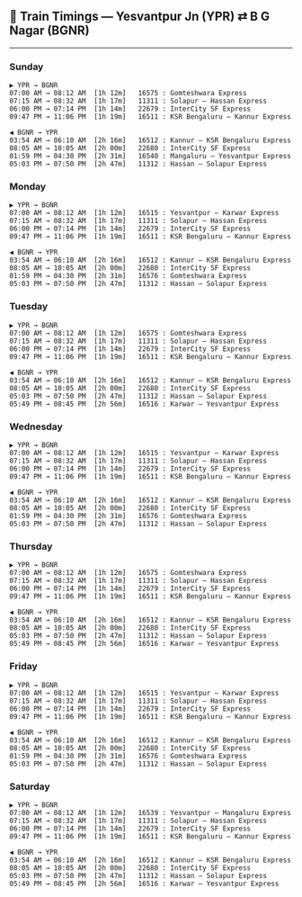 ## 🚆 Train Timings — Yesvantpur Jn (YPR) ⇄ B G Nagar (BGNR)

---

### Sunday
    ▶️ YPR → BGNR
    07:00 AM → 08:12 AM  [1h 12m]   16575 : Gomteshwara Express
    07:15 AM → 08:32 AM  [1h 17m]   11311 : Solapur – Hassan Express
    06:00 PM → 07:14 PM  [1h 14m]   22679 : InterCity SF Express
    09:47 PM → 11:06 PM  [1h 19m]   16511 : KSR Bengaluru – Kannur Express

    ◀️ BGNR → YPR
    03:54 AM → 06:10 AM  [2h 16m]   16512 : Kannur – KSR Bengaluru Express
    08:05 AM → 10:05 AM  [2h 00m]   22680 : InterCity SF Express
    01:59 PM → 04:30 PM  [2h 31m]   16540 : Mangaluru – Yesvantpur Express
    05:03 PM → 07:50 PM  [2h 47m]   11312 : Hassan – Solapur Express


### Monday
    ▶️ YPR → BGNR
    07:00 AM → 08:12 AM  [1h 12m]   16515 : Yesvantpur – Karwar Express
    07:15 AM → 08:32 AM  [1h 17m]   11311 : Solapur – Hassan Express
    06:00 PM → 07:14 PM  [1h 14m]   22679 : InterCity SF Express
    09:47 PM → 11:06 PM  [1h 19m]   16511 : KSR Bengaluru – Kannur Express

    ◀️ BGNR → YPR
    03:54 AM → 06:10 AM  [2h 16m]   16512 : Kannur – KSR Bengaluru Express
    08:05 AM → 10:05 AM  [2h 00m]   22680 : InterCity SF Express
    01:59 PM → 04:30 PM  [2h 31m]   16576 : Gomteshwara Express
    05:03 PM → 07:50 PM  [2h 47m]   11312 : Hassan – Solapur Express


### Tuesday
    ▶️ YPR → BGNR
    07:00 AM → 08:12 AM  [1h 12m]   16575 : Gomteshwara Express
    07:15 AM → 08:32 AM  [1h 17m]   11311 : Solapur – Hassan Express
    06:00 PM → 07:14 PM  [1h 14m]   22679 : InterCity SF Express
    09:47 PM → 11:06 PM  [1h 19m]   16511 : KSR Bengaluru – Kannur Express

    ◀️ BGNR → YPR
    03:54 AM → 06:10 AM  [2h 16m]   16512 : Kannur – KSR Bengaluru Express
    08:05 AM → 10:05 AM  [2h 00m]   22680 : InterCity SF Express
    05:03 PM → 07:50 PM  [2h 47m]   11312 : Hassan – Solapur Express
    05:49 PM → 08:45 PM  [2h 56m]   16516 : Karwar – Yesvantpur Express


### Wednesday
    ▶️ YPR → BGNR
    07:00 AM → 08:12 AM  [1h 12m]   16515 : Yesvantpur – Karwar Express
    07:15 AM → 08:32 AM  [1h 17m]   11311 : Solapur – Hassan Express
    06:00 PM → 07:14 PM  [1h 14m]   22679 : InterCity SF Express
    09:47 PM → 11:06 PM  [1h 19m]   16511 : KSR Bengaluru – Kannur Express

    ◀️ BGNR → YPR
    03:54 AM → 06:10 AM  [2h 16m]   16512 : Kannur – KSR Bengaluru Express
    08:05 AM → 10:05 AM  [2h 00m]   22680 : InterCity SF Express
    01:59 PM → 04:30 PM  [2h 31m]   16576 : Gomteshwara Express
    05:03 PM → 07:50 PM  [2h 47m]   11312 : Hassan – Solapur Express


### Thursday
    ▶️ YPR → BGNR
    07:00 AM → 08:12 AM  [1h 12m]   16575 : Gomteshwara Express
    07:15 AM → 08:32 AM  [1h 17m]   11311 : Solapur – Hassan Express
    06:00 PM → 07:14 PM  [1h 14m]   22679 : InterCity SF Express
    09:47 PM → 11:06 PM  [1h 19m]   16511 : KSR Bengaluru – Kannur Express

    ◀️ BGNR → YPR
    03:54 AM → 06:10 AM  [2h 16m]   16512 : Kannur – KSR Bengaluru Express
    08:05 AM → 10:05 AM  [2h 00m]   22680 : InterCity SF Express
    05:03 PM → 07:50 PM  [2h 47m]   11312 : Hassan – Solapur Express
    05:49 PM → 08:45 PM  [2h 56m]   16516 : Karwar – Yesvantpur Express


### Friday
    ▶️ YPR → BGNR
    07:00 AM → 08:12 AM  [1h 12m]   16515 : Yesvantpur – Karwar Express
    07:15 AM → 08:32 AM  [1h 17m]   11311 : Solapur – Hassan Express
    06:00 PM → 07:14 PM  [1h 14m]   22679 : InterCity SF Express
    09:47 PM → 11:06 PM  [1h 19m]   16511 : KSR Bengaluru – Kannur Express

    ◀️ BGNR → YPR
    03:54 AM → 06:10 AM  [2h 16m]   16512 : Kannur – KSR Bengaluru Express
    08:05 AM → 10:05 AM  [2h 00m]   22680 : InterCity SF Express
    01:59 PM → 04:30 PM  [2h 31m]   16576 : Gomteshwara Express
    05:03 PM → 07:50 PM  [2h 47m]   11312 : Hassan – Solapur Express


### Saturday
    ▶️ YPR → BGNR
    07:00 AM → 08:12 AM  [1h 12m]   16539 : Yesvantpur – Mangaluru Express
    07:15 AM → 08:32 AM  [1h 17m]   11311 : Solapur – Hassan Express
    06:00 PM → 07:14 PM  [1h 14m]   22679 : InterCity SF Express
    09:47 PM → 11:06 PM  [1h 19m]   16511 : KSR Bengaluru – Kannur Express

    ◀️ BGNR → YPR
    03:54 AM → 06:10 AM  [2h 16m]   16512 : Kannur – KSR Bengaluru Express
    08:05 AM → 10:05 AM  [2h 00m]   22680 : InterCity SF Express
    05:03 PM → 07:50 PM  [2h 47m]   11312 : Hassan – Solapur Express
    05:49 PM → 08:45 PM  [2h 56m]   16516 : Karwar – Yesvantpur Express
